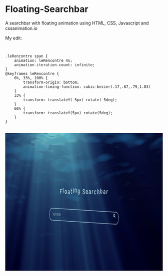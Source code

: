 # Floating-Searchbar
A searchbar with floating animation using HTML, CSS, Javascript and cssanimation.io

My edit:

<code>
<pre>
.leRencontre span {
    animation: leRencontre 4s;
    animation-iteration-count: infinite;
}
@keyframes leRencontre {
    0%, 33%, 100% {
        transform-origin: bottom;
        animation-timing-function: cubic-bezier(.17,.67,.79,1.83)
    }
    33% {
        transform: translateY(-5px) rotate(-5deg);
    }
    66% {
        transform: translateY(5px) rotate(5deg);
    }
}
</pre>
</code>



<img src="https://github.com/RDKonqueror/Floating-Searchbar/blob/master/shot.png" width="766px" height="442px" />
